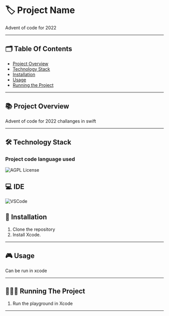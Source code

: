
# 🏷️ Project Name

Advent of code for 2022

---
## 🗂️ Table Of Contents

- [Project Overview](#-project-overview)
- [Technology Stack](#-technology-stack)
- [Installation](#-installation)
- [Usage](#-usage)
- [Running the Project](#-running-the-project)

---

## 📚 Project Overview

Advent of code for 2022 challanges in swift

---

## 🛠️ Technology Stack 

### Project code language used

![AGPL License](https://img.shields.io/badge/Swift-FA7343?style=for-the-badge&logo=swift&logoColor=white)

## 💻 IDE

 ![VSCode](https://img.shields.io/badge/Xcode-007ACC?style=for-the-badge&logo=Xcode&logoColor=white)

## 📝 Installation

1. Clone the repository
2. Install Xcode.

---

## 🎮 Usage

Can be run in xcode

---


## 🏃🏻‍♂️ Running The Project

1. Run the playground in Xcode

---

